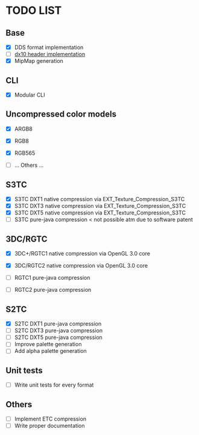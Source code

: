 # TODO LIST

## Base
- [x] DDS format implementation
- [ ] [dx10 header implementation](https://msdn.microsoft.com/en-us/library/windows/desktop/bb943983(v=vs.85).aspx)
- [x] MipMap generation

## CLI
- [x] Modular CLI

## Uncompressed color models
- [x] ARGB8
- [x] RGB8
- [x] RGB565
- [ ] ... Others  ...


## S3TC
- [x] S3TC DXT1  native compression via EXT_Texture_Compression_S3TC
- [x] S3TC DXT3 native compression via EXT_Texture_Compression_S3TC
- [x] S3TC DXT5 native compression via EXT_Texture_Compression_S3TC
- [ ] S3TC pure-java compression < not possible atm due to software patent

## 3DC/RGTC
- [x] 3DC+/RGTC1 native compression via OpenGL 3.0 core
- [x] 3DC/RGTC2 native compression via OpenGL 3.0 core
- [ ] RGTC1 pure-java compression
- [ ] RGTC2 pure-java compression


## S2TC
- [x] S2TC DXT1 pure-java compression
- [ ] S2TC DXT3 pure-java compression
- [ ] S2TC DXT5 pure-java  compression
- [ ] Improve palette generation 
- [ ] Add alpha palette generation

## Unit tests
- [ ] Write unit tests for every format

## Others
- [ ] Implement ETC compression
- [ ] Write proper documentation